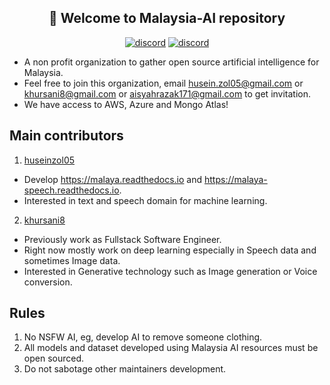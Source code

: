 <h2 align="center">👋 Welcome to Malaysia-AI repository</h2>

<p align="center">
    <a href="https://discord.gg/bdvempsKwb"><img alt="discord" src="https://img.shields.io/badge/discord%20server-malaysia--AI-rgb(118,138,212).svg"></a>
  <a href="https://t.me/+tB3jtdjSzzUzZmNl"><img alt="discord" src="https://img.shields.io/badge/telegram-malaysia--AI-rgb(63,129,198).svg"></a>
</p>

- A non profit organization to gather open source artificial intelligence for Malaysia.
- Feel free to join this organization, email husein.zol05@gmail.com or khursani8@gmail.com or aisyahrazak171@gmail.com to get invitation.
- We have access to AWS, Azure and Mongo Atlas!

## Main contributors

1. [huseinzol05](https://github.com/huseinzol05)

- Develop https://malaya.readthedocs.io and https://malaya-speech.readthedocs.io.
- Interested in text and speech domain for machine learning.

2. [khursani8](https://github.com/khursani8)

- Previously work as Fullstack Software Engineer.
- Right now mostly work on deep learning especially in Speech data and sometimes Image data.
- Interested in Generative technology such as Image generation or Voice conversion.

## Rules

1. No NSFW AI, eg, develop AI to remove someone clothing.
2. All models and dataset developed using Malaysia AI resources must be open sourced.
3. Do not sabotage other maintainers development.
